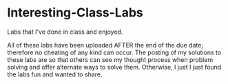 # Interesting-Class-Labs
Labs that I've done in class and enjoyed.

All of these labs have been uploaded AFTER the end of the due date; therefore no cheating of any kind can occur.
The posting of my solutions to these labs are so that others can see my thought process when problem solving and offer alternate ways to solve them.
Otherwise, I just I just found the labs fun and wanted to share.
